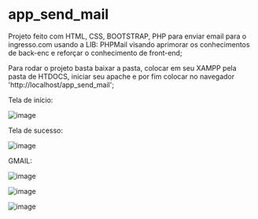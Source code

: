 # app_send_mail

Projeto feito com HTML, CSS, BOOTSTRAP, PHP para enviar email para o ingresso.com usando a LIB: PHPMail visando aprimorar os conhecimentos de back-enc e reforçar o conhecimento de front-end;

Para rodar o projeto basta baixar a pasta, colocar em seu XAMPP pela pasta de HTDOCS, iniciar seu apache e por fim colocar no navegador 'http://localhost/app_send_mail';

Tela de início:

![image](https://github.com/felipesphair/app_send_mail/assets/107360437/eaa778f9-3480-442b-b04d-91c9318d42ac)

Tela de sucesso:

![image](https://github.com/felipesphair/app_send_mail/assets/107360437/0c3ca03e-82b3-4fe8-94a8-fe1d0bea3012)

GMAIL:

![image](https://github.com/felipesphair/app_send_mail/assets/107360437/7cbba860-6d9c-40cc-8402-87bb9e54a7fe)

![image](https://github.com/felipesphair/app_send_mail/assets/107360437/584c0904-f56b-4734-9f9a-0c86c6443359)

![image](https://github.com/felipesphair/app_send_mail/assets/107360437/d0b42135-1779-4f50-8b89-81d255bcbf01)


